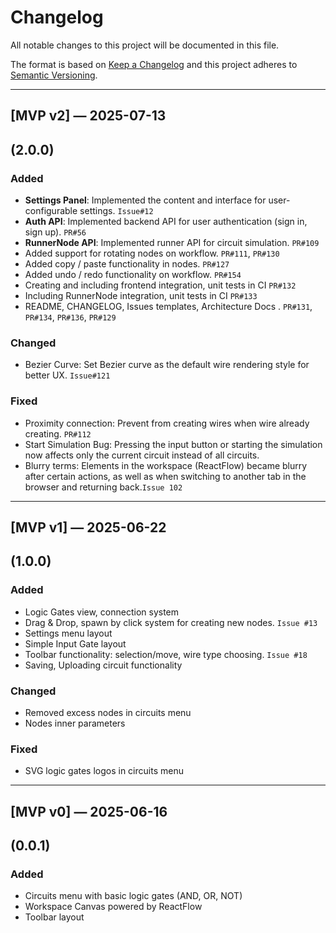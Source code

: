 # Changelog

All notable changes to this project will be documented in this file.

The format is based on [Keep a Changelog](https://keepachangelog.com/en/1.0.0/)
and this project adheres to [Semantic Versioning](https://semver.org/).

---

## [MVP v2] — 2025-07-13
(2.0.0)
---

### Added
- **Settings Panel**: Implemented the content and interface for user-configurable settings. `Issue#12`
- **Auth API**: Implemented backend API for user authentication (sign in, sign up). `PR#56`
- **RunnerNode API**: Implemented runner API for circuit simulation. `PR#109`
- Added support for rotating nodes on workflow. `PR#111`, `PR#130`
- Added copy / paste functionality in nodes. `PR#127`
- Added undo / redo functionality on workflow. `PR#154`
- Creating and including frontend integration, unit tests in CI `PR#132`
- Including RunnerNode integration, unit tests in CI `PR#133`
- README, CHANGELOG, Issues templates, Architecture Docs . `PR#131`, `PR#134`, `PR#136`, `PR#129`

### Changed
- Bezier Curve: Set Bezier curve as the default wire rendering style for better UX. `Issue#121`

### Fixed
- Proximity connection: Prevent from creating wires when wire already creating. `PR#112`
- Start Simulation Bug: Pressing the input button or starting the simulation now affects only the current circuit instead of all circuits.
- Blurry terms: Elements in the workspace (ReactFlow) became blurry after certain actions, as well as when switching to another tab in the browser and returning back.`Issue 102`
---

## [MVP v1] — 2025-06-22
(1.0.0)
---

### Added
- Logic Gates view, connection system
- Drag & Drop, spawn by click system for creating new nodes. `Issue #13`
- Settings menu layout
- Simple Input Gate layout
- Toolbar functionality: selection/move, wire type choosing. `Issue #18`
- Saving, Uploading circuit functionality

### Changed
- Removed excess nodes in circuits menu
- Nodes inner parameters

### Fixed
- SVG logic gates logos in circuits menu

---

## [MVP v0] — 2025-06-16
(0.0.1)
---

### Added
- Circuits menu with basic logic gates (AND, OR, NOT)
- Workspace Canvas powered by ReactFlow
- Toolbar layout

